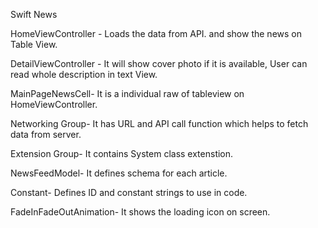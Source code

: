 Swift News

HomeViewController - 
    Loads the data from API. and show the news on Table View.
    
DetailViewController -
    It will show cover photo if it is available,
    User can read whole description in text View.

MainPageNewsCell-
    It is a individual raw of tableview on HomeViewController.
    
Networking Group-
    It has URL and API call function which helps to fetch data from server.

Extension Group-
    It contains System class extenstion.
    
NewsFeedModel-
    It defines schema for each article.

Constant-
    Defines ID and constant strings to use in code.


FadeInFadeOutAnimation-
    It shows the loading icon on screen.



